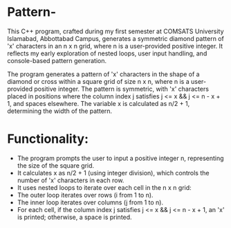 # Pattern-
This C++ program, crafted during my first semester at COMSATS University Islamabad, Abbottabad Campus, generates a symmetric diamond pattern of 'x' characters in an n x n grid, where n is a user-provided positive integer. It reflects my early exploration of nested loops, user input handling, and console-based pattern generation.

The program generates a pattern of 'x' characters in the shape of a diamond or cross within a square grid of size n x n, where n is a user-provided positive integer. The pattern is symmetric, with 'x' characters placed in positions where the column index j satisfies j <= x && j <= n - x + 1, and spaces elsewhere. The variable x is calculated as n/2 + 1, determining the width of the pattern.

# Functionality:

- The program prompts the user to input a positive integer n, representing the size of the square grid.
- It calculates x as n/2 + 1 (using integer division), which controls the number of 'x' characters in each row.
- It uses nested loops to iterate over each cell in the n x n grid:
- The outer loop iterates over rows (i from 1 to n).
- The inner loop iterates over columns (j from 1 to n).
- For each cell, if the column index j satisfies j <= x && j <= n - x + 1, an 'x' is printed; otherwise, a space is printed.
